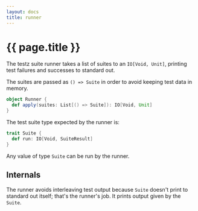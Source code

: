 ```yaml
---
layout: docs
title: runner
---
```


# {{ page.title }}

The testz suite runner takes a list of suites to an `IO[Void, Unit]`, printing
test failures and successes to standard out.

The suites are passed as `() => Suite` in order to avoid keeping test data in
memory.

```scala
object Runner {
  def apply(suites: List[() => Suite]): IO[Void, Unit]
}
```

The test suite type expected by the runner is:

```scala
trait Suite {
  def run: IO[Void, SuiteResult]
}
```

Any value of type `Suite` can be run by the runner.

## Internals

The runner avoids interleaving test output because `Suite` doesn't print to
standard out itself; that's the runner's job.  It prints output given by the
`Suite`.

